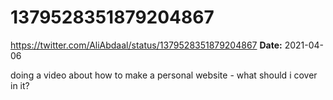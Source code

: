 # 1379528351879204867
https://twitter.com/AliAbdaal/status/1379528351879204867
**Date:** 2021-04-06

doing a video about how to make a personal website - what should i cover in it?
